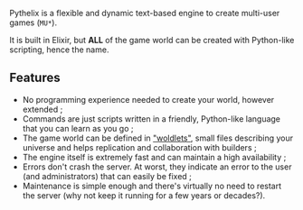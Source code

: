 Pythelix is a flexible and dynamic text-based engine to create multi-user games (`MU*`).

It is built in Elixir, but **ALL** of the game world can be created with Python-like scripting, hence the name.

## Features

- No programming experience needed to create your world, however extended ;
- Commands are just scripts written in a friendly, Python-like language that you can learn as you go ;
- The game world can be defined in ["woldlets"](./worldlet.md), small files describing your universe and helps replication and collaboration with builders ;
- The engine itself is extremely fast and can maintain a high availability ;
- Errors don't crash the server. At worst, they indicate an error to the user (and administrators) that can easily be fixed ;
- Maintenance is simple enough and there's virtually no need to restart the server (why not keep it running for a few years or decades?).
